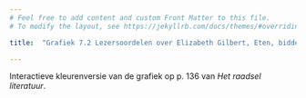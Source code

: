 ```yaml
---
# Feel free to add content and custom Front Matter to this file.
# To modify the layout, see https://jekyllrb.com/docs/themes/#overriding-theme-defaults

title:  "Grafiek 7.2 Lezersoordelen over Elizabeth Gilbert, Eten, bidden, beminnen"

---
```

Interactieve kleurenversie van de grafiek op p. 136 van *Het raadsel literatuur*.

<script src="https://d3js.org/d3.v6.min.js" defer></script>
<script src="https://d3js.org/d3-scale.v3.min.js" defer></script>

<script src="js/companion_utils_locale-nl.js" defer></script>
<script src="js/companion_utils_colors.js" defer></script>
<script src="js/companion_utils_svg2png.js" defer></script>
<script src="js/companion_abstraction_data_point_labeler.js" defer></script>
<script src="js/companion_abstraction_barchart.js" defer></script>

<script src="js/companion_chart_bookrating.js" defer></script>
<script src="js/companion_chart_7-2_beminnen.js" defer></script>

<div class="chart_float" id="chart_7-2_beminnen">
  <div class="plot"></div>
</div>

<!-- **Hoe zijn de metingen te repliceren?**
VOORBEELDQUERY HIER! -->
